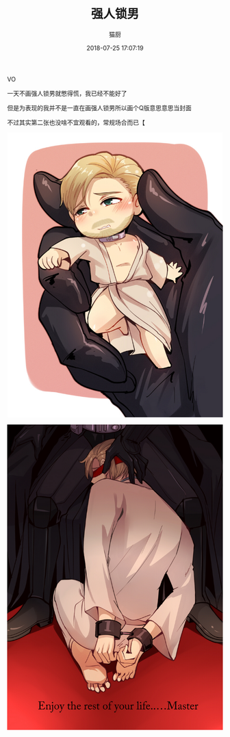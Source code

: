 ﻿---
layout: post
title: 强人锁男
date: 2018-07-25 17:07:19
updated: 2018-07-25 17:07:19
comments: true
categories: [Photo]
tags: [obikin, anakin skywalker, AO, obi-wan kenobi, star wars, 星球大战, VO]
author: "猫厨"
description: ""
toc: true
---

<p>VO</p> 
<p>一天不画强人锁男就憋得慌，我已经不能好了</p> 
<p>但是为表现的我并不是一直在画强人锁男所以画个Q版意思意思当封面</p> 
<p>不过其实第二张也没啥不宜观看的，常规场合而已【</p>

![](https://raw.githubusercontent.com/alicewish/meowchain247/master/img_cVZNdzJtQk9JV2NLZVF4QzFlUW1rbGVrbVpabXRnN2RCUGdjTkRlNHR0cmRKaG5OK28xTWpnPT0.jpg)

![](https://raw.githubusercontent.com/alicewish/meowchain247/master/img_cVZNdzJtQk9JV2NLZVF4QzFlUW1rbklUNEZRcWU2WEdDZEhJdUlqTjNzZlR6NElRMVhoa2l3PT0.jpg)
